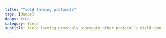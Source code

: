 ```yaml
---
title: "Yield farming protocols"
tags: [dapps]
dapps: true
category: Yield
subtitle: Yield farming protocols aggregate other protocol's yield generating opportunities and generate opportunities themselves by utilizing, optimizing and attracting liquidity.
---
```


